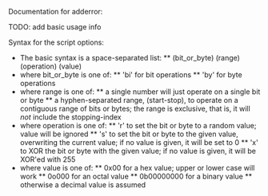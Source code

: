 Documentation for adderror:

TODO: add basic usage info

Syntax for the script options:
* The basic syntax is a space-separated list:
** (bit_or_byte) (range) (operation) (value)
* where bit_or_byte is one of:
** 'bi' for bit operations
** 'by' for byte operations
* where range is one of:
** a single number will just operate on a single bit or byte
** a hyphen-separated range, (start-stop), to operate on a contiguous range
of bits or bytes; the range is exclusive, that is, it will _not_ include
the stopping-index
* where operation is one of:
** 'r' to set the bit or byte to a random value; value will be ignored
** 's' to set the bit or byte to the given value, overwriting the current value;
if no value is given, it will be set to 0
** 'x' to XOR the bit or byte with the given value; if no value is
given, it will be XOR'ed with 255
* where value is one of:
** 0x00 for a hex value; upper or lower case will work
** 0o000 for an octal value
** 0b00000000 for a binary value
** otherwise a decimal value is assumed
